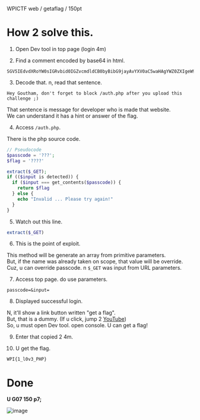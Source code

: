 WPICTF web / getaflag / 150pt

# How 2 solve this.

1. Open Dev tool in top page (login 4m)

2. Find a comment encoded by base64 in html.

```
SGV5IEdvdXRoYW0sIGRvbid0IGZvcmdldCB0byBibG9jayAvYXV0aC5waHAgYWZ0ZXIgeW91IHVwbG9hZCB0aGlzIGNoYWxsZW5nZSA7KQ==
```

3. Decode that. n, read that sentence.

```
Hey Goutham, don't forget to block /auth.php after you upload this challenge ;)
```

That sentence is message for developer who is made that website.  
We can understand it has a hint or answer of the flag.

4. Access `/auth.php`.

There is the php source code.  

```php
// Pseudocode
$passcode = '???';
$flag = '????'

extract($_GET);
if (($input is detected)) {
  if ($input === get_contents($passcode)) {
    return $flag
  } else {
    echo "Invalid ... Please try again!"
  }
}
```

5. Watch out this line.

```php
extract($_GET)
```

6. This is the point of exploit.

This method will be generate an array from primitive parameters.  
But, if the name was already taken on scope, that value will be override.  
Cuz, u can override passcode. n `$_GET` was input from URL parameters.

7. Access top page. do use parameters.

```
passcode=&input=
``` 

8. Displayed successful login.

N, it'll show a link button written "get a flag".  
But, that is a dummy. (If u click, jump 2 [YouTube](https://www.youtube.com/watch?v=dQw4w9WgXcQ))  
So, u must open Dev tool. open console. U can get a flag!

9. Enter that copied 2 4m.

10. U get the flag.

```
WPI{1_l0v3_PHP}
```

# Done

**U G07 150 p7;**

![image](https://github.com/JPNYKW/WPICTF/blob/master/img/getaflag.png)
